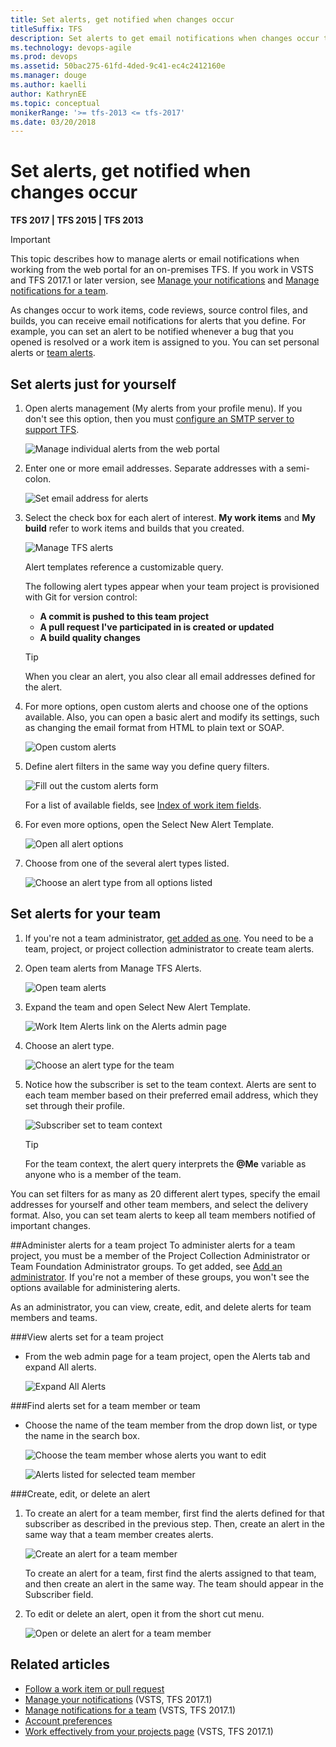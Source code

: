 ```yaml
---
title: Set alerts, get notified when changes occur 
titleSuffix: TFS
description: Set alerts to get email notifications when changes occur to source code, git, work items, and builds when using Team Foundation Server 
ms.technology: devops-agile
ms.prod: devops
ms.assetid: 50bac275-61fd-4ded-9c41-ec4c2412160e
ms.manager: douge
ms.author: kaelli
author: KathrynEE
ms.topic: conceptual
monikerRange: '>= tfs-2013 <= tfs-2017'
ms.date: 03/20/2018  
---
```


# Set alerts, get notified when changes occur 

<b>TFS 2017 | TFS 2015 | TFS 2013</b> 

> [!IMPORTANT]  
>This topic describes how to manage alerts or email notifications when working from the web portal for an on-premises TFS. If you work in VSTS and TFS 2017.1 or later version, see [Manage your notifications](../../notifications/manage-personal-notifications.md) and  [Manage notifications for a team](../../notifications/manage-team-notifications.md). 

As changes occur to work items, code reviews, source control files, and builds, you can receive email notifications for alerts that you define. For example, you can set an alert to be notified whenever a bug that you opened is resolved or a work item is assigned to you. You can set personal alerts or [team alerts](#team-alerts).

## Set alerts just for yourself
1. Open alerts management (My alerts from your profile menu). If you don't see this option, then you must [configure an SMTP server to support TFS](/tfs/server/admin/setup-customize-alerts). 
	
	![Manage individual alerts from the web portal](_img/set-alerts-from-profile-menu.png)

2. Enter one or more email addresses. Separate addresses with a semi-colon. 
	
	![Set email address for alerts](_img/personal/ALM_AN_Email.png)  

3.	Select the check box for each alert of interest. **My work items** and **My build** refer to work items and builds that you created.
	
	![Manage TFS alerts](_img/personal/ALM_AN_ManageAlerts.png)

	Alert templates reference a customizable query. 
	
	The following alert types appear when your team project is provisioned with Git for version control:  
	- **A commit is pushed to this team project**  
	- **A pull request I've participated in is created or updated**  
	- **A build quality changes** 

	> [!TIP]    
	> When you clear an alert, you also clear all email addresses defined for the alert.  

4.	For more options, open custom alerts and choose one of the options available. Also, you can open a basic alert and modify its settings, such as changing the email format from HTML to plain text or SOAP. 
	
	![Open custom alerts](_img/personal/ALM_AN_CustomAlerts.png)

5.	Define alert filters in the same way you define query filters.
	
	![Fill out the custom alerts form](_img/personal/ALM_AN_DefiningAlerts.png)
	
	For a list of available fields, see [Index of work item fields](../work-items/guidance/work-item-field.md).

6.	For even more options, open the Select New Alert Template. 
	
	![Open all alert options](_img/personal/ALM_AN_Options.png)

7.	Choose from one of the several alert types listed.
	
	![Choose an alert type from all options listed](_img/personal/ALM_AN_Templates.png)


<a id="team-alerts"></a>

## Set alerts for your team
1.	If you're not a team administrator, [get added as one](../scale/add-team-administrator.md). You need to be a team, project, or project collection administrator to create team alerts. 

2.	Open team alerts from Manage TFS Alerts.

	![Open team alerts](_img/team/ALM_AN_ManageTeamAlerts.png)

3. Expand the team and open Select New Alert Template. 

	![Work Item Alerts link on the Alerts admin page](_img/team/ALM_AN_TeamNewAlerts.png)

4. Choose an alert type. 

	![Choose an alert type for the team](_img/team/ALM_AN_TeamAlertTypes.png)

5. Notice how the subscriber is set to the team context. Alerts are sent to each team member based on their preferred email address, which they set through their profile.
	
	![Subscriber set to team context](_img/team/ALM_AN_TeamSelector.png)

	> [!TIP]    
	> For the team context, the alert query interprets the **@Me**  variable as anyone who is a member of the team.

You can set filters for as many as 20 different alert types, specify the email addresses for yourself and other team members, and select the delivery format. Also, you can set team alerts to keep all team members notified of important changes. 

##Administer alerts for a team project
To administer alerts for a team project, you must be a member of the Project Collection Administrator or Team Foundation Administrator groups. To get added, see [Add an administrator](../../organizations/security/set-project-collection-level-permissions.md). If you're not a member of these groups, you won't see the options available for administering alerts.

As an administrator, you can view, create, edit, and delete alerts for team members and teams. 

###View alerts set for a team project 

* From the web admin page for a team project, open the Alerts tab and expand All alerts. 

	![Expand All Alerts](_img/administer/ALM_AN_Administer.png)

###Find alerts set for a team member or team

* Choose the name of the team member from the drop down list, or type the name in the search box. 

	![Choose the team member whose alerts you want to edit](_img/administer/ALM_AN_TeamMember.png)

	![Alerts listed for selected team member](_img/administer/ALM_AN_Result.png)

###Create, edit, or delete an alert
1. To create an alert for a team member, first find the alerts defined for that subscriber as described in the previous step. Then, create an alert in the same way that a team member creates alerts. 

	![Create an alert for a team member](_img/administer/ALM_AN_AlertsForMember.png)

	To create an alert for a team, first find the alerts assigned to that team, and then create an alert in the same way. The team should appear in the Subscriber field. 

2. To edit or delete an alert, open it from the short cut menu.

	![Open or delete an alert for a team member](_img/administer/ALM_AN_Shortcut.png)

## Related articles

- [Follow a work item or pull request](../work-items/follow-work-items.md)  
- [Manage your notifications](../../notifications/manage-personal-notifications.md) (VSTS, TFS 2017.1)
- [Manage notifications for a team](../../notifications/manage-team-notifications.md) (VSTS, TFS 2017.1) 
- [Account preferences](../../organizations/settings/set-user-preferences.md)  
- [Work effectively from your projects page](../../user-guide/account-home-pages.md) (VSTS, TFS 2017.1)
